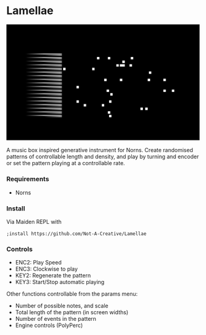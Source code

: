 # Lamellae
![A screenshot of the script in norns](./assets/lamellae_cover.png)

A music box inspired generative instrument for Norns.
Create randomised patterns of controllable length and density, and play by turning and encoder or set the pattern playing at a controllable rate.

### Requirements
- Norns

### Install

Via Maiden REPL with
```
;install https://github.com/Not-A-Creative/Lamellae
```

### Controls

- ENC2: Play Speed
- ENC3: Clockwise to play
- KEY2: Regenerate the pattern
- KEY3: Start/Stop automatic playing

Other functions controllable from the params menu:

- Number of possible notes, and scale
- Total length of the pattern (in screen widths)
- Number of events in the pattern
- Engine controls (PolyPerc)


